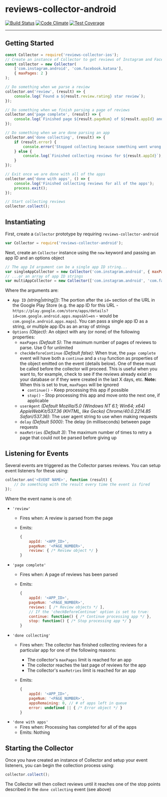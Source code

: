 # reviews-collector-android
[![Build Status](https://travis-ci.org/wbio/reviews-collector-android.svg?branch=master)](https://travis-ci.org/wbio/reviews-collector-android)
[![Code Climate](https://codeclimate.com/github/wbio/reviews-collector-android/badges/gpa.svg)](https://codeclimate.com/github/wbio/reviews-collector-android)
[![Test Coverage](https://codeclimate.com/github/wbio/reviews-collector-android/badges/coverage.svg)](https://codeclimate.com/github/wbio/reviews-collector-android/coverage)

---

## Getting Started

```javascript
const Collector = require('reviews-collector-ios');
// Create an instance of Collector to get reviews of Instagram and Facebook and only parse 2 pages max
const collector = new Collector(
	['com.instagram.android', 'com.facebook.katana'], 
	{ maxPages: 2 }
);

// Do something when we parse a review
collector.on('review', (result) => {
	console.log(`Found a ${result.review.rating} star review`);
});

// Do something when we finish parsing a page of reviews
collector.on('page complete', (result) => {
	console.log(`Finished page ${result.pageNum} of ${result.appId} and found ${result.reviews.length} reviews`);
});

// Do something when we are done parsing an app
collector.on('done collecting', (result) => {
	if (result.error) {
		console.error('Stopped collecting because something went wrong');
	} else {
		console.log(`Finished collecting reviews for ${result.appId}`);
	}
});

// Exit once we are done with all of the apps
collector.on('done with apps', () => {
    console.log('Finished collecting reviews for all of the apps');
    process.exit();
});

// Start collecting reviews
collector.collect();
```

## Instantiating
First, create a `Collector` prototype by requiring `reviews-collector-android`

```javascript
var Collector = require('reviews-collector-android');
```

Next, create an `Collector` instance using the `new` keyword and passing an app ID and an options object

```javascript
// The app Id argument can be a single app ID string...
var singleAppCollector = new Collector('com.instagram.android', { maxPages: 2 });
// ...or an array of app ID strings
var multiAppCollector = new Collector(['com.instagram.android', 'com.facebook.katana'], { maxPages: 2 });
```

Where the arguments are:

- `App ID` *(string|string[])*: The portion after the `id=` section of the URL in the Google Play Store (e.g. the app ID for this URL - `https://play.google.com/store/apps/details?id=com.google.android.apps.maps&hl=en` - would be `com.google.android.apps.maps`). You can pass a single app ID as a string, or multiple app IDs as an array of strings
- `Options` *(Object)*: An object with any (or none) of the following properties:
  - `maxPages` *(Default 5)*: The maximum number of pages of reviews to parse. Use 0 for unlimited
  - `checkBeforeContinue` *(Default false)*: When true, the `page complete` event will have both a `continue` and a `stop` function as properties of the object emitted on the event (details below). One of these must be called before the collector will proceed. This is useful when you want to, for example, check to see if the reviews already exist in your database or if they were created in the last X days, etc. **Note:** When this is set to true, `maxPages` will be ignored
     - `continue()` - Keep processing this app if possible
     - `stop()` - Stop processing this app and move onto the next one, if applicable
  - `userAgent` *(Default Mozilla/5.0 (Windows NT 6.1; Win64; x64) AppleWebKit/537.36 (KHTML, like Gecko) Chrome/40.0.2214.85 Safari/537.36)*: The user agent string to use when making requests
  - `delay` *(Default 5000)*: The delay (in milliseconds) between page requests
  - `maxRetries` *(Default 3)*: The maximum number of times to retry a page that could not be parsed before giving up


## Listening for Events
Several events are triggered as the Collector parses reviews. You can setup event listeners for these using:

```javascript
collector.on('<EVENT NAME>', function (result) {
	// Do something with the result every time the event is fired
});
```

Where the event name is one of:

- `'review'`
  - Fires when: A review is parsed from the page
  - Emits:

    ```javascript
	{
		appId: '<APP_ID>',
		pageNum: '<PAGE_NUMBER>',
		review: { /* Review object */ }
	}
    ```
- `'page complete'`
  - Fires when: A page of reviews has been parsed
  - Emits:

    ```javascript
	{
		appId: '<APP_ID>',
		pageNum: '<PAGE_NUMBER>',
		reviews: [ /* Review objects */ ],
		// If the 'checkBeforeContinue' option is set to true:
		continue: function() { /* Continue processing app */ },
		stop: function() { /* Stop processing app */ }
	}
    ```
- `'done collecting'`
  - Fires when: The collector has finished collecting reviews for a particular app for one of the following reasons:
     - The collector's `maxPages` limit is reached for an app
     - The collector reaches the last page of reviews for the app
     - The collector's `maxRetries` limit is reached for an app
  - Emits:

    ```javascript
	{
		appId: '<APP_ID>',
		pageNum: '<PAGE_NUMBER>',
		appsRemaining: 0, // # of apps left in queue
		error: undefined || { /* Error object */ }
	}
    ```
- `'done with apps'`
  - Fires when: Processing has completed for all of the apps
  - Emits: Nothing


## Starting the Collector
Once you have created an instance of Collector and setup your event listeners, you can begin the collection process using:

```javascript
collector.collect();
```

The Collector will then collect reviews until it reaches one of the stop points described in the `done collecting` event (see above)
